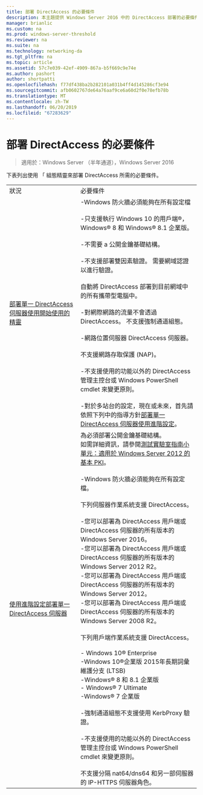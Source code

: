 ```yaml
---
title: 部署 DirectAccess 的必要條件
description: 本主題提供 Windows Server 2016 中的 DirectAccess 部署的必要條件。
manager: brianlic
ms.custom: na
ms.prod: windows-server-threshold
ms.reviewer: na
ms.suite: na
ms.technology: networking-da
ms.tgt_pltfrm: na
ms.topic: article
ms.assetid: 57c7e039-42ef-4909-867a-b5f669c9e74e
ms.author: pashort
author: shortpatti
ms.openlocfilehash: f77df438ba2b282101a031b4ff4d145286cf3e94
ms.sourcegitcommit: afb0602767de64a76aaf9ce6a60d2f0e78efb78b
ms.translationtype: MT
ms.contentlocale: zh-TW
ms.lasthandoff: 06/20/2019
ms.locfileid: "67283629"
---
```

# <a name="prerequisites-for-deploying-directaccess"></a>部署 DirectAccess 的必要條件

>適用於：Windows Server （半年通道），Windows Server 2016

下表列出使用 「 組態精靈來部署 DirectAccess 所需的必要條件。  
  
|||  
|-|-|  
|狀況|必要條件|  
|[部署單一 DirectAccess 伺服器使用開始使用的精靈](../../remote-access/directaccess/single-server-wizard/Deploy-a-Single-DirectAccess-Server-Using-the-Getting-Started-Wizard.md)|-Windows 防火牆必須能夠在所有設定檔<br /><br />-只支援執行 Windows 10 的用戶端&reg;， <br />              Windows&reg; 8 和 Windows&reg; 8.1 企業版。<br /><br />-不需要 a 公開金鑰基礎結構。<br /><br />-不支援部署雙因素驗證。 需要網域認證以進行驗證。<br /><br />自動將 DirectAccess 部署到目前網域中的所有攜帶型電腦中。<br /><br />-對網際網路的流量不會透過 DirectAccess。 不支援強制通道組態。<br /><br />-網路位置伺服器 DirectAccess 伺服器。<br /><br />不支援網路存取保護 (NAP)。<br /><br />-不支援使用的功能以外的 DirectAccess 管理主控台或 Windows PowerShell cmdlet 來變更原則。<br /><br />-對於多站台的設定，現在或未來，首先請依照下列中的指導方針[部署單一 DirectAccess 伺服器使用進階設定](../../remote-access/directaccess/single-server-advanced/Deploy-a-Single-DirectAccess-Server-with-Advanced-Settings.md)。|  
|[使用進階設定部署單一 DirectAccess 伺服器](../../remote-access/directaccess/single-server-advanced/Deploy-a-Single-DirectAccess-Server-with-Advanced-Settings.md)|為必須部署公開金鑰基礎結構。<br />    如需詳細資訊，請參閱[測試實驗室指南小單元：適用於 Windows Server 2012 的基本 PKI](https://social.technet.microsoft.com/wiki/contents/articles/7862.test-lab-guide-mini-module-basic-pki-for-windows-server-2012.aspx)。<br /><br />-Windows 防火牆必須能夠在所有設定檔。<br /><br />下列伺服器作業系統支援 DirectAccess。<br /><br />-您可以部署為 DirectAccess 用戶端或 DirectAccess 伺服器的所有版本的 Windows Server 2016。<br />-您可以部署為 DirectAccess 用戶端或 DirectAccess 伺服器的所有版本的 Windows Server 2012 R2。<br />-您可以部署為 DirectAccess 用戶端或 DirectAccess 伺服器的所有版本的 Windows Server 2012。<br />-您可以部署為 DirectAccess 用戶端或 DirectAccess 伺服器的所有版本的 Windows Server 2008 R2。<br /><br />下列用戶端作業系統支援 DirectAccess。<br /><br />-   Windows 10&reg; Enterprise<br />-Windows 10&reg;企業版 2015年長期詞彙維護分支 (LTSB)<br />-Windows&reg; 8 和 8.1 企業版<br />-   Windows&reg; 7 Ultimate<br />-Windows&reg; 7 企業版<br /><br />-強制通道組態不支援使用 KerbProxy 驗證。<br /><br />-不支援使用的功能以外的 DirectAccess 管理主控台或 Windows PowerShell cmdlet 來變更原則。<br /><br />不支援分隔 nat64/dns64 和另一部伺服器的 IP-HTTPS 伺服器角色。|  
  


